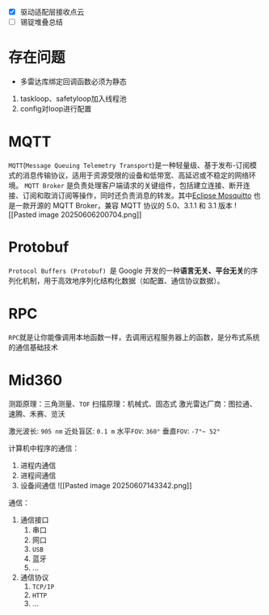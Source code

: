 
- [x] 驱动适配层接收点云
- [ ] 锡锭堆叠总结 

# 存在问题
- 多雷达库绑定回调函数必须为静态



1. taskloop、safetyloop加入线程池
2. config对loop进行配置




# MQTT

`MQTT`(`Message Queuing Telemetry Transport`)是一种轻量级、基于发布-订阅模式的消息传输协议，适用于资源受限的设备和低带宽、高延迟或不稳定的网络环境。
`MQTT Broker` 是负责处理客户端请求的关键组件，包括建立连接、断开连接、订阅和取消订阅等操作，同时还负责消息的转发。其中[Eclipse Mosquitto](https://github.com/eclipse/mosquitto) 也是一款开源的 MQTT Broker，兼容 MQTT 协议的 5.0、3.1.1 和 3.1 版本
![[Pasted image 20250606200704.png]]


# Protobuf
`Protocol Buffers (Protobuf) `是 Google 开发的一种**语言无关、平台无关**的序列化机制，用于高效地序列化结构化数据（如配置、通信协议数据）。


# RPC

`RPC`就是让你能像调用本地函数一样，去调用远程服务器上的函数，是分布式系统的通信基础技术




# Mid360

测距原理：三角测量、`TOF`
扫描原理：机械式、固态式
激光雷达厂商：图拉通、速腾、禾赛、览沃

激光波长: `905 nm`
近处盲区: `0.1 m`
水平`FOV`: `360°`
垂直`FOV`: `-7°~ 52°`


计算机中程序的通信：
1. 进程内通信
2. 进程间通信
3. 设备间通信
![[Pasted image 20250607143342.png]]

通信：
1. 通信接口
	1. 串口
	2. 网口
	3. `USB`
	4. 蓝牙
	5. ...
2. 通信协议
	1. `TCP/IP`
	2. `HTTP`
	3. ...